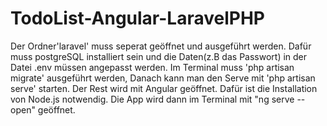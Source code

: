 # TodoList-Angular-LaravelPHP

Der Ordner'laravel' muss seperat geöffnet und ausgeführt werden. Dafür muss postgreSQL installiert sein und die Daten(z.B das Passwort) in der Datei .env müssen angepasst werden.
Im Terminal muss 'php artisan migrate' ausgeführt werden, Danach kann man den Serve mit 'php artisan serve' starten.
Der Rest wird mit Angular geöffnet. Dafür ist die Installation von Node.js notwendig. Die App wird dann im Terminal mit "ng serve --open" geöffnet.

